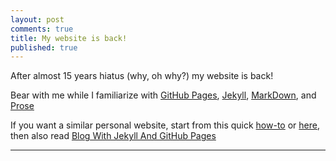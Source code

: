 ```yaml
---
layout: post
comments: true
title: My website is back!
published: true
---
```


After almost 15 years hiatus (why, oh why?) my website is back!

Bear with me while I familiarize with
[GitHub Pages](https://pages.github.com/),
[Jekyll](https://jekyllrb.com/),
[MarkDown](https://markdowntutorial.com/), and [Prose](https://prose.io)

If you want a similar personal website, start from this quick
[how-to](https://hackernoon.com/how-to-set-up-godaddy-domain-with-github-pages-a9300366c7b)
or
[here](https://medium.com/@vovakuzmenkov/get-a-website-with-github-pages-9151ed636446), then also read
[Blog With Jekyll And GitHub Pages](https://www.smashingmagazine.com/2014/08/build-blog-jekyll-github-pages/)

---

